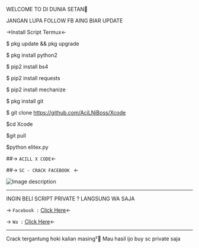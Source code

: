 WELCOME TO DI DUNIA SETAN🤣

JANGAN LUPA FOLLOW FB AING BIAR UPDATE

->Install Script Termux<-

$ pkg update && pkg upgrade

$ pkg install python2

$ pip2 install bs4

$ pip2 install requests

$ pip2 install mechanize

$ pkg install git

$ git clone https://github.com/AciLNiBoss/Xcode

$cd Xcode

$git pull

$python elitex.py


##-> `ACILL X CODE`<-


##-> `SC - CRACK FACEBOOK ` <-


![Image description](https://i.ibb.co/18QpN3y/IMG-20220323-030209.jpg)
***


INGIN BELI SCRIPT PRIVATE ? LANGSUNG WA SAJA 


 -> `Facebook :` [Click Here](https://www.facebook.com/Acillxcode12)<-



 -> `Wa :` [Click Here](wa.me/+626289668363509.com)<-
***


Crack tergantung hoki kalian masing²🗿
Mau hasil ijo buy sc private saja


